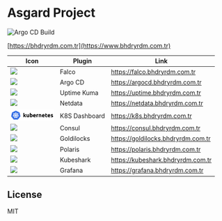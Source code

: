 # Asgard Project

![Argo CD Build](https://github.com/bhdryrdm/asgard/actions/workflows/docker-build-and-publish.yml/badge.svg)

[https://bhdryrdm.com.tr](https://www.bhdryrdm.com.tr)

|Icon | Plugin        | Link                                    |
| ------ |---------------|-----------------------------------------|
|[<img src="https://cdn.icon-icons.com/icons2/2699/PNG/512/falco_logo_icon_170163.png" width="100px" max-width="100%" height="auto" />](https://cdn.icon-icons.com/icons2/2699/PNG/512/falco_logo_icon_170163.png)| Falco         | https://falco.bhdryrdm.com.tr           |
|[<img src="https://miro.medium.com/v2/resize:fit:1200/1*LydFAwy_HJjw8lGCsi1Iqg.png" width="100px" max-width="100%" height="auto" />](https://miro.medium.com/v2/resize:fit:1200/1*LydFAwy_HJjw8lGCsi1Iqg.png)| Argo CD       | https://argocd.bhdryrdm.com.tr          |
|[<img src="https://uptime.kuma.pet/img/icon.svg" width="50px" max-width="100%" height="auto" />](https://uptime.kuma.pet/img/icon.svg) | Uptime Kuma   | https://uptime.bhdryrdm.com.tr          |
|[<img src="https://brands.home-assistant.io/_/netdata/logo.png" width="100px" max-width="100%" height="auto" />](https://brands.home-assistant.io/_/netdata/logo.png) | Netdata       | https://netdata.bhdryrdm.com.tr |
|[<img src="https://raw.githubusercontent.com/cncf/artwork/master/projects/kubernetes/horizontal/color/kubernetes-horizontal-color.png" width="100px" max-width="100%" height="auto" />](https://raw.githubusercontent.com/cncf/artwork/master/projects/kubernetes/horizontal/color/kubernetes-horizontal-color.png) | K8S Dashboard | https://k8s.bhdryrdm.com.tr             |
|[<img src="https://i.pinimg.com/originals/ca/ee/19/caee194ef29de4da3c19a3705279717c.png" width="100px" max-width="100%" height="auto" />](https://i.pinimg.com/originals/ca/ee/19/caee194ef29de4da3c19a3705279717c.png) | Consul        | https://consul.bhdryrdm.com.tr          |
|[<img src="https://www.fairwinds.com/hubfs/goldilocks_bfw_color.png" width="100px" max-width="100%" height="auto" />](https://www.fairwinds.com/hubfs/goldilocks_bfw_color.png) | Goldilocks    | https://goldilocks.bhdryrdm.com.tr	     |
|[<img src="https://repository-images.githubusercontent.com/157735858/b077a580-7be1-11e9-837a-c0ec62f659a4" width="100px" max-width="100%" height="auto" />](https://repository-images.githubusercontent.com/157735858/b077a580-7be1-11e9-837a-c0ec62f659a4) | Polaris       | https://polaris.bhdryrdm.com.tr         |
|[<img src="https://miro.medium.com/v2/resize:fit:1400/1*JCrtvuZgUBlUr4plUuSLMg.png" width="100px" max-width="100%" height="auto" />](https://miro.medium.com/v2/resize:fit:1400/1*JCrtvuZgUBlUr4plUuSLMg.png) | Kubeshark     | https://kubeshark.bhdryrdm.com.tr       |
|[<img src="https://miro.medium.com/v2/resize:fit:1400/1*4M4OghuybPhjRsLxhrNsGA.png" width="100px" max-width="100%" height="auto" />](https://miro.medium.com/v2/resize:fit:1400/1*4M4OghuybPhjRsLxhrNsGA.png) | Grafana       | https://grafana.bhdryrdm.com.tr         |

## License

MIT
